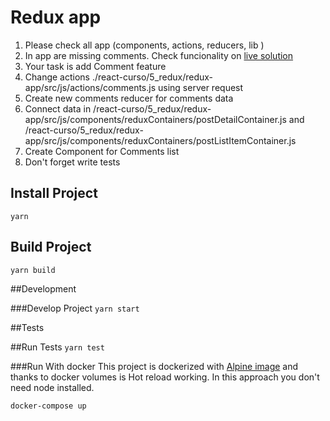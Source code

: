 
# Redux app 

1. Please check all app (components, actions, reducers, lib )
2. In app are missing comments. Check funcionality on [live solution](https://escueladevhack.github.io/react-curso/) 
3. Your task is add Comment feature
4. Change actions ./react-curso/5_redux/redux-app/src/js/actions/comments.js using server request
5. Create new comments reducer for comments data
6. Connect data in 
/react-curso/5_redux/redux-app/src/js/components/reduxContainers/postDetailContainer.js
and /react-curso/5_redux/redux-app/src/js/components/reduxContainers/postListItemContainer.js
7. Create Component for Comments list
8. Don't forget write tests

## Install Project
`yarn`

## Build Project
`yarn build`

##Development

###Develop Project
 `yarn start`

##Tests

##Run Tests
 `yarn test`

 
###Run With docker
 This project is dockerized with [Alpine image](https://hub.docker.com/_/alpine/) and thanks to docker volumes is Hot reload working. 
 In this approach you don't need node installed.

 `docker-compose up`



